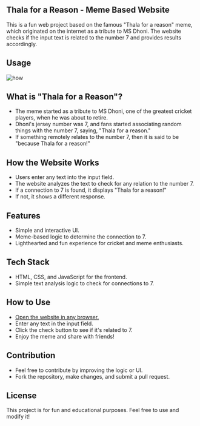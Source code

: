 ## Thala for a Reason - Meme Based Website  

This is a fun web project based on the famous "Thala for a reason" meme, which originated on the internet as a tribute to MS Dhoni. The website checks if the input text is related to the number 7 and provides results accordingly.

## Usage

![how](https://imgur.com/zDD3JPt.gif)

## What is "Thala for a Reason"?  

- The meme started as a tribute to MS Dhoni, one of the greatest cricket players, when he was about to retire.
- Dhoni's jersey number was 7, and fans started associating random things with the number 7, saying, "Thala for a reason."
- If something remotely relates to the number 7, then it is said to be "because Thala for a reason!"

## How the Website Works  

- Users enter any text into the input field.
- The website analyzes the text to check for any relation to the number 7.
- If a connection to 7 is found, it displays "Thala for a reason!"
- If not, it shows a different response.

## Features  

- Simple and interactive UI.
- Meme-based logic to determine the connection to 7.
- Lighthearted and fun experience for cricket and meme enthusiasts.

## Tech Stack  

- HTML, CSS, and JavaScript for the frontend.
- Simple text analysis logic to check for connections to 7.

## How to Use  

- [Open the website in any browser.](https://thalaverse.netlify.app)
- Enter any text in the input field.
- Click the check button to see if it's related to 7.
- Enjoy the meme and share with friends!

## Contribution  

- Feel free to contribute by improving the logic or UI.
- Fork the repository, make changes, and submit a pull request.

## License  

This project is for fun and educational purposes. Feel free to use and modify it!

